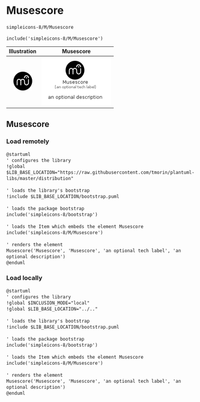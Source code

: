 # Musescore


```text
simpleicons-8/M/Musescore
```

```text
include('simpleicons-8/M/Musescore')
```



| Illustration | Musescore |
| :---: | :---: |
| ![illustration for Illustration](../../simpleicons-8/M/Musescore.png) | ![illustration for Musescore](../../simpleicons-8/M/Musescore.Local.png) |




## Musescore

### Load remotely
```plantuml
@startuml
' configures the library
!global $LIB_BASE_LOCATION="https://raw.githubusercontent.com/tmorin/plantuml-libs/master/distribution"

' loads the library's bootstrap
!include $LIB_BASE_LOCATION/bootstrap.puml

' loads the package bootstrap
include('simpleicons-8/bootstrap')

' loads the Item which embeds the element Musescore
include('simpleicons-8/M/Musescore')

' renders the element
Musescore('Musescore', 'Musescore', 'an optional tech label', 'an optional description')
@enduml
```

### Load locally
```plantuml
@startuml
' configures the library
!global $INCLUSION_MODE="local"
!global $LIB_BASE_LOCATION="../.."

' loads the library's bootstrap
!include $LIB_BASE_LOCATION/bootstrap.puml

' loads the package bootstrap
include('simpleicons-8/bootstrap')

' loads the Item which embeds the element Musescore
include('simpleicons-8/M/Musescore')

' renders the element
Musescore('Musescore', 'Musescore', 'an optional tech label', 'an optional description')
@enduml
```

